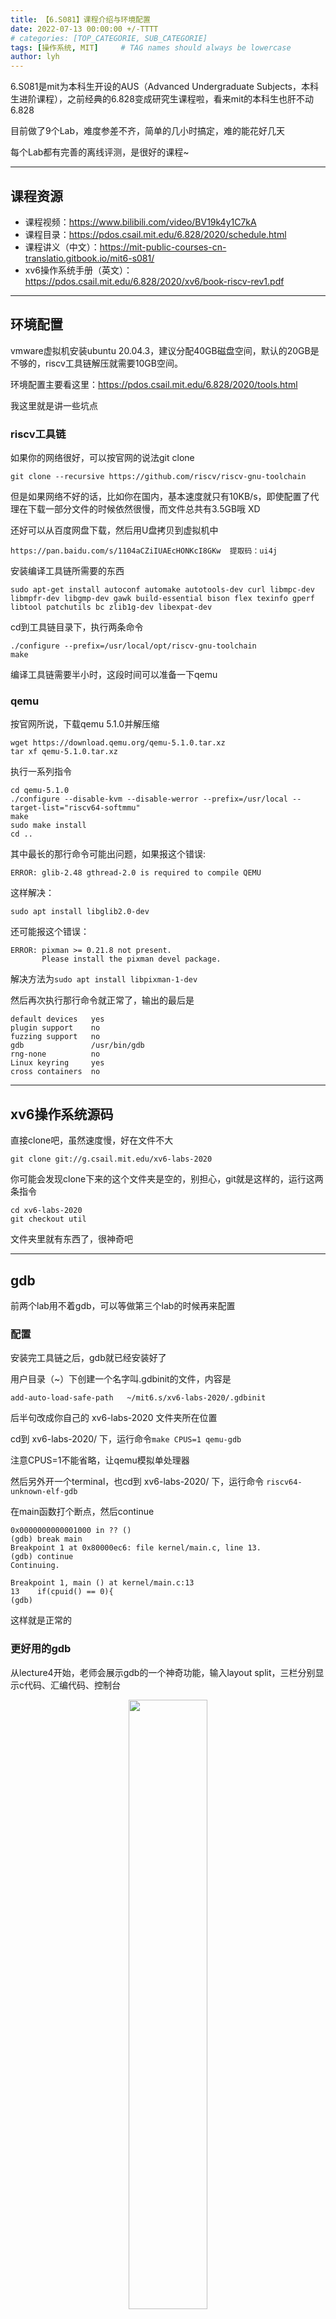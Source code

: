 ```yaml
---
title: 【6.S081】课程介绍与环境配置
date: 2022-07-13 00:00:00 +/-TTTT
# categories: [TOP_CATEGORIE, SUB_CATEGORIE]
tags: [操作系统, MIT]     # TAG names should always be lowercase
author: lyh
---
```


6.S081是mit为本科生开设的AUS（Advanced Undergraduate Subjects，本科生进阶课程），之前经典的6.828变成研究生课程啦，看来mit的本科生也肝不动6.828

目前做了9个Lab，难度参差不齐，简单的几小时搞定，难的能花好几天

每个Lab都有完善的离线评测，是很好的课程~

---
## **课程资源**

- 课程视频：<https://www.bilibili.com/video/BV19k4y1C7kA>
- 课程目录：<https://pdos.csail.mit.edu/6.828/2020/schedule.html>
- 课程讲义（中文）：<https://mit-public-courses-cn-translatio.gitbook.io/mit6-s081/>
- xv6操作系统手册（英文）：<https://pdos.csail.mit.edu/6.828/2020/xv6/book-riscv-rev1.pdf>

---
## **环境配置**

vmware虚拟机安装ubuntu 20.04.3，建议分配40GB磁盘空间，默认的20GB是不够的，riscv工具链解压就需要10GB空间。

环境配置主要看这里：<https://pdos.csail.mit.edu/6.828/2020/tools.html>

我这里就是讲一些坑点

### **riscv工具链**

如果你的网络很好，可以按官网的说法git clone
```
git clone --recursive https://github.com/riscv/riscv-gnu-toolchain
```
但是如果网络不好的话，比如你在国内，基本速度就只有10KB/s，即使配置了代理在下载一部分文件的时候依然很慢，而文件总共有3.5GB哦 XD

还好可以从百度网盘下载，然后用U盘拷贝到虚拟机中
```
https://pan.baidu.com/s/1104aCZiIUAEcHONKcI8GKw  提取码：ui4j
```
安装编译工具链所需要的东西
```
sudo apt-get install autoconf automake autotools-dev curl libmpc-dev libmpfr-dev libgmp-dev gawk build-essential bison flex texinfo gperf libtool patchutils bc zlib1g-dev libexpat-dev
```

cd到工具链目录下，执行两条命令
```
./configure --prefix=/usr/local/opt/riscv-gnu-toolchain
make
```
编译工具链需要半小时，这段时间可以准备一下qemu

### **qemu**
按官网所说，下载qemu 5.1.0并解压缩
```
wget https://download.qemu.org/qemu-5.1.0.tar.xz 
tar xf qemu-5.1.0.tar.xz
```

执行一系列指令
```
cd qemu-5.1.0 
./configure --disable-kvm --disable-werror --prefix=/usr/local --target-list="riscv64-softmmu" 
make 
sudo make install 
cd ..
```
其中最长的那行命令可能出问题，如果报这个错误:

```
ERROR: glib-2.48 gthread-2.0 is required to compile QEMU
```

这样解决：

`sudo apt install libglib2.0-dev`

还可能报这个错误：

```
ERROR: pixman >= 0.21.8 not present.
       Please install the pixman devel package.
```

解决方法为`sudo apt install libpixman-1-dev`

然后再次执行那行命令就正常了，输出的最后是
```
default devices   yes
plugin support    no
fuzzing support   no
gdb               /usr/bin/gdb
rng-none          no
Linux keyring     yes
cross containers  no
```
---
## **xv6操作系统源码**
直接clone吧，虽然速度慢，好在文件不大
```
git clone git://g.csail.mit.edu/xv6-labs-2020
```
你可能会发现clone下来的这个文件夹是空的，别担心，git就是这样的，运行这两条指令
```
cd xv6-labs-2020
git checkout util
```
文件夹里就有东西了，很神奇吧

---
## **gdb**

前两个lab用不着gdb，可以等做第三个lab的时候再来配置

### **配置**

安装完工具链之后，gdb就已经安装好了

用户目录（~）下创建一个名字叫.gdbinit的文件，内容是

```
add-auto-load-safe-path   ~/mit6.s/xv6-labs-2020/.gdbinit 
```
后半句改成你自己的 xv6-labs-2020 文件夹所在位置

cd到 xv6-labs-2020/ 下，运行命令`make CPUS=1 qemu-gdb`

注意CPUS=1不能省略，让qemu模拟单处理器

然后另外开一个terminal，也cd到 xv6-labs-2020/ 下，运行命令
`riscv64-unknown-elf-gdb`

在main函数打个断点，然后continue

```
0x0000000000001000 in ?? ()
(gdb) break main
Breakpoint 1 at 0x80000ec6: file kernel/main.c, line 13.
(gdb) continue
Continuing.

Breakpoint 1, main () at kernel/main.c:13
13	  if(cpuid() == 0){
(gdb) 
```
这样就是正常的

### **更好用的gdb**

从lecture4开始，老师会展示gdb的一个神奇功能，输入layout split，三栏分别显示c代码、汇编代码、控制台
<div align="center">
       <img src="../../assets/img/2022-07-13-%5B6.S081%5D%20%E8%AF%BE%E7%A8%8B%E4%BB%8B%E7%BB%8D%E4%B8%8E%E7%8E%AF%E5%A2%83%E9%85%8D%E7%BD%AE/0%20example.jpg" width="50%" >
</div>

这个功能太好用了，但是按上述流程安装的riscv64-unknown-elf-gdb并不支持layout系列命令

所以这里隆重推荐：gdb-multiarch，安装只需一行

```
sudo apt install gdb-multiarch
```

运行方法和riscv64-unknown-elf-gdb完全一致，而且不需要配置其它东西，就可以使用layout命令

---
## **vscode remote**

一开始我是在ubuntu虚拟机下写代码，虽然ubuntu的图形界面也搞得不错，但是毕竟没有win10流畅，拖动窗口的时候卡卡的，用chrome查资料有时候还卡住，而且我在win做的一些快捷键没法在ubuntu中实现

后来就发现了vscode远程连接到本地虚拟机这个法子，只能说牛逼

因为有很多东西在linux下好弄，甚至只能在linux下弄，但是我又喜欢win的桌面体验，这下两全齐美了

具体怎么配网上讲的很多，我已经忘了

最后上一张调试Lab8的效果图

<div align="center">
       <img src="../../assets/img/2022-07-13-%5B6.S081%5D%20%E8%AF%BE%E7%A8%8B%E4%BB%8B%E7%BB%8D%E4%B8%8E%E7%8E%AF%E5%A2%83%E9%85%8D%E7%BD%AE/1%20lab8.PNG">
</div>



